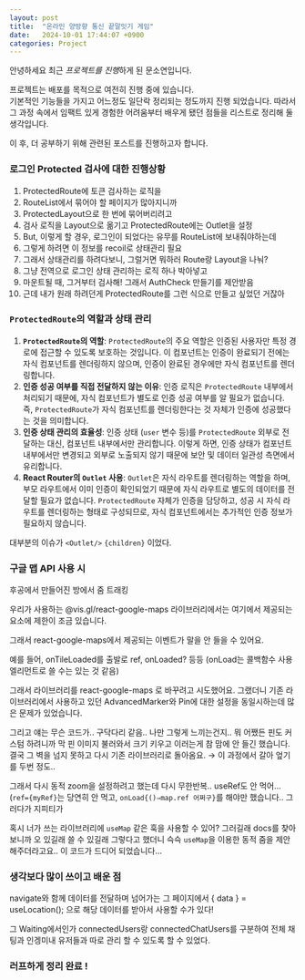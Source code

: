 ```yaml
---
layout: post
title:  "온라인 양방향 통신 끝말잇기 게임"
date:   2024-10-01 17:44:07 +0900
categories: Project
---
```


안녕하세요 최근 *프로젝트를 진행*하게 된 문소연입니다.

프로젝트는 배포를 목적으로 여전히 진행 중에 있습니다.  
기본적인 기능들을 가지고 어느정도 일단락 정리되는 정도까지 진행 되었습니다. 따라서 그 과정 속에서 임팩트 있게 경험한 어려움부터 배우게 됐던 점들을 리스트로 정리해 둘 생각입니다.

이 후, 더 공부하기 위해 관련된 포스트를 진행하고자 합니다.

### 로그인 Protected 검사에 대한 진행상황

1. ProtectedRoute에 토큰 검사하는 로직을
2. RouteList에서 묶어야 할 페이지가 많아지니까
3. ProtectedLayout으로 한 번에 묶어버리려고
4. 검사 로직을 Layout으로 옮기고 ProtectedRoute에는 Outlet을 설정
5. But, 이렇게 할 경우, 로그인이 되었다는 유무를 RouteList에 보내줘야하는데
6. 그렇게 하려면 이 정보를 recoil로 상태관리 필요
7. 그래서 상태관리를 하려다보니, 그럴거면 뭐하러 Route랑 Layout을 나눠?
8. 그냥 전역으로 로그인 상태 관리하는 로직 하나 박아넣고
9. 마운트될 때, 그거부터 검사해! 그래서 AuthCheck 만들기를 제안받음
10. 근데 내가 원래 하려던게 ProtectedRoute를 그런 식으로 만들고 싶었던 거잖아


### `ProtectedRoute`의 역할과 상태 관리

1. **`ProtectedRoute`의 역할**: `ProtectedRoute`의 주요 역할은 인증된 사용자만 특정 경로에 접근할 수 있도록 보호하는 것입니다. 이 컴포넌트는 인증이 완료되기 전에는 자식 컴포넌트를 렌더링하지 않으며, 인증이 완료된 경우에만 자식 컴포넌트를 렌더링합니다.
2. **인증 성공 여부를 직접 전달하지 않는 이유**: 인증 로직은 `ProtectedRoute` 내부에서 처리되기 때문에, 자식 컴포넌트가 별도로 인증 성공 여부를 알 필요가 없습니다. 즉, `ProtectedRoute`가 자식 컴포넌트를 렌더링한다는 것 자체가 인증에 성공했다는 것을 의미합니다.
3. **인증 상태 관리의 효율성**: 인증 상태 (`user` 변수 등)를 `ProtectedRoute` 외부로 전달하는 대신, 컴포넌트 내부에서만 관리합니다. 이렇게 하면, 인증 상태가 컴포넌트 내부에서만 변경되고 외부로 노출되지 않기 때문에 보안 및 데이터 일관성 측면에서 유리합니다.
4. **React Router의 `Outlet` 사용**: `Outlet`은 자식 라우트를 렌더링하는 역할을 하며, 부모 라우트에서 이미 인증이 확인되었기 때문에 자식 라우트로 별도의 데이터를 전달할 필요가 없습니다. `ProtectedRoute` 자체가 인증을 담당하고, 성공 시 자식 라우트를 렌더링하는 형태로 구성되므로, 자식 컴포넌트에서는 추가적인 인증 정보가 필요하지 않습니다.

대부분의 이슈가 `<Outlet/>` `{children}` 이었다.


### 구글 맵 API 사용 시
후공에서 만들어진 방에서 줌 트래킹

우리가 사용하는 @vis.gl/react-google-maps 라이브러리에서는 여기에서 제공되는 요소에 제한이 조금 있습니다.

그래서 react-google-maps에서 제공되는 이벤트가 말을 안 들을 수 있어요.

예를 들어, onTileLoaded를 출발로 ref, onLoaded? 등등 (onLoad는 콜백함수 사용 엘리먼트로 쓸 수는 있는 것 같음)

그래서 라이브러리를 react-google-maps 로 바꾸려고 시도했어요. 그랬더니 기존 라이브러리에서 사용하고 있던 AdvancedMarker와 Pin에 대한 설정을 동일시하는데 많은 문제가 있었습니다.

그리고 얘는 무슨 코드가.. 구닥다리 같음.. 나만 그렇게 느끼는건지.. 뭐 어쨌든 핀도 커스텀 하려니까 막 핀 이미지 불러와서 크기 키우고 이러는게 참 맘에 안 들긴 했습니다. 결국 그 벽을 넘지 못하고 다시 기존 라이브러리로 돌아옴요. → 이 과정에서 갈아 엎기를 두번 정도..

그래서 다시 동적 zoom을 설정하려고 했는데 다시 무한반복.. useRef도 안 먹어… (`ref={myRef}`는 당연히 안 먹고, `onLoad{()⇒map.ref 어쩌구}`를 해야만 했습니다.. 그러다가 지피티가

혹시 너가 쓰는 라이브러리에 `useMap` 같은 훅을 사용할 수 있어? 그러길래 docs를 찾아보니까 오 있길래 쓸 수 있길래 그렇다고 했더니 슥슥 `useMap`을 이용한 동적 줌을 제안해주더라고요.. 이 코드가 드디어 되었습니다…


### 생각보다 많이 쓰이고 배운 점

navigate와 함께 데이터를 전달하며 넘어가는 그 페이지에서 { data } = useLocation(); 으로 해당 데이터를 받아서 사용할 수가 있다!

그 Waiting에서인가 connectedUsers랑 connectedChatUsers를 구분하여 전체 채팅과 인겡미내 유저들과 따로 관리 할 수 있도록 할 수 있었다.

### 러프하게 정리 완료 !